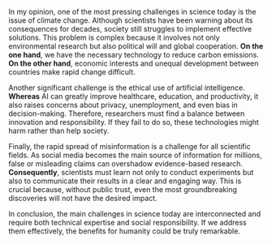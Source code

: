 In my opinion, one of the most pressing challenges in science today is the issue of climate change. Although scientists have been warning about its consequences for decades, society still struggles to implement effective solutions. This problem is complex because it involves not only environmental research but also political will and global cooperation. **On the one hand**, we have the necessary technology to reduce carbon emissions. **On the other hand**, economic interests and unequal development between countries make rapid change difficult.

Another significant challenge is the ethical use of artificial intelligence. **Whereas** AI can greatly improve healthcare, education, and productivity, it also raises concerns about privacy, unemployment, and even bias in decision-making. Therefore, researchers must find a balance between innovation and responsibility. If they fail to do so, these technologies might harm rather than help society.

Finally, the rapid spread of misinformation is a challenge for all scientific fields. As social media becomes the main source of information for millions, false or misleading claims can overshadow evidence-based research. **Consequently**, scientists must learn not only to conduct experiments but also to communicate their results in a clear and engaging way. This is crucial because, without public trust, even the most groundbreaking discoveries will not have the desired impact.

In conclusion, the main challenges in science today are interconnected and require both technical expertise and social responsibility. If we address them effectively, the benefits for humanity could be truly remarkable.
